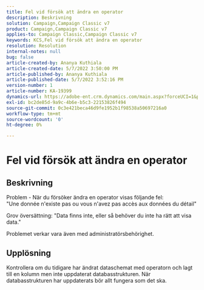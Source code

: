 ```yaml
---
title: Fel vid försök att ändra en operator
description: Beskrivning
solution: Campaign,Campaign Classic v7
product: Campaign,Campaign Classic v7
applies-to: Campaign Classic,Campaign Classic v7
keywords: KCS,Fel vid försök att ändra en operator
resolution: Resolution
internal-notes: null
bug: false
article-created-by: Ananya Kuthiala
article-created-date: 5/7/2022 3:50:00 PM
article-published-by: Ananya Kuthiala
article-published-date: 5/7/2022 3:52:16 PM
version-number: 1
article-number: KA-19399
dynamics-url: https://adobe-ent.crm.dynamics.com/main.aspx?forceUCI=1&pagetype=entityrecord&etn=knowledgearticle&id=6cf19855-1dce-ec11-a7b5-0022480a8e40
exl-id: bc2de85d-9a9c-4b6e-b5c3-22153826f494
source-git-commit: 0c3e421beca46d9fe1952b1f98538a50697216a0
workflow-type: tm+mt
source-wordcount: '0'
ht-degree: 0%

---
```


# Fel vid försök att ändra en operator

## Beskrivning

Problem - När du försöker ändra en operator visas följande fel:<br>
&quot;Une donnée n&#39;existe pas ou vous n&#39;avez pas accès aux données du détail&quot;

Grov översättning: &quot;Data finns inte, eller så behöver du inte ha rätt att visa data.&quot;

Problemet verkar vara även med administratörsbehörighet.


## Upplösning


Kontrollera om du tidigare har ändrat dataschemat med operatorn och lagt till en kolumn men inte uppdaterat databasstrukturen. När databasstrukturen har uppdaterats bör allt fungera som det ska.
